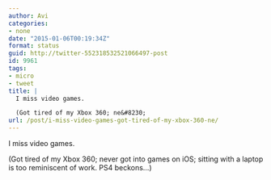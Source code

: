 ```yaml
---
author: Avi
categories:
- none
date: "2015-01-06T00:19:34Z"
format: status
guid: http://twitter-552318532521066497-post
id: 9961
tags:
- micro
- tweet
title: |
  I miss video games.

  (Got tired of my Xbox 360; ne&#8230;
url: /post/i-miss-video-games-got-tired-of-my-xbox-360-ne/
---
```

I miss video games.

(Got tired of my Xbox 360; never got into games on iOS; sitting with a laptop is too reminiscent of work. PS4 beckons…)